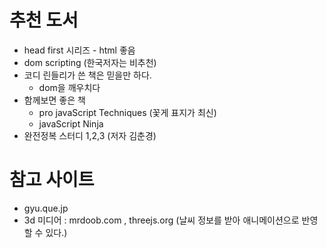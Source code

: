 # 추천 도서
  - head first 시리즈 - html 좋음
  - dom scripting (한국저자는 비추천)
  - 코디 린들리가 쓴 책은 믿을만 하다.
    - dom을 깨우치다
  - 함께보면 좋은 책
    - pro javaScript Techniques (꽃게 표지가 최신)
    - javaScript Ninja
  - 완전정복 스터디 1,2,3 (저자 김춘경)

# 참고 사이트
  - gyu.que.jp
  - 3d 미디어 : mrdoob.com , threejs.org
    (날씨 정보를 받아 애니메이션으로 반영할 수 있다.)
